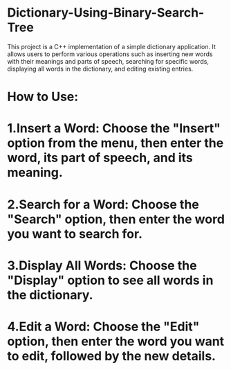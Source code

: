 # Dictionary-Using-Binary-Search-Tree
This project is a C++ implementation of a simple dictionary application. It allows users to perform various operations such as inserting new words with their meanings and parts of speech, searching for specific words, displaying all words in the dictionary, and editing existing entries.
# How to Use:
# 1.Insert a Word: Choose the "Insert" option from the menu, then enter the word, its part of speech, and its meaning.
# 2.Search for a Word: Choose the "Search" option, then enter the word you want to search for.
# 3.Display All Words: Choose the "Display" option to see all words in the dictionary.
# 4.Edit a Word: Choose the "Edit" option, then enter the word you want to edit, followed by the new details.
